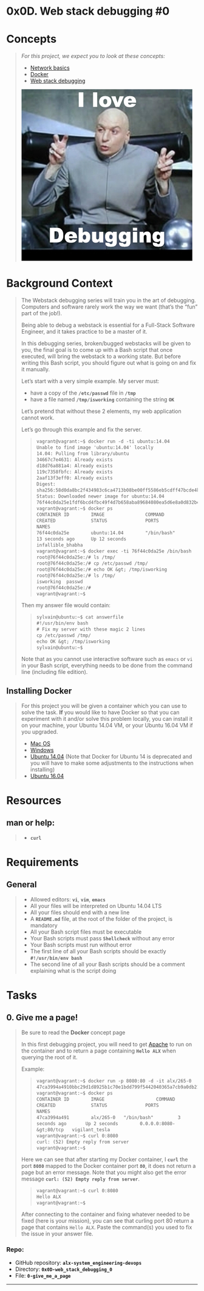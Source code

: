 # 0x0D. Web stack debugging #0

# Concepts
> _For this project, we expect you to look at these concepts:_
> 
> -   [Network basics](https://github.com/Ahmed-A-T/ALX-SE-Learning-Journey/blob/main/Concepts/Network_basics.md)
> -   [Docker](https://github.com/Ahmed-A-T/ALX-SE-Learning-Journey/blob/main/Concepts/docker.md)
> -   [Web stack debugging](https://github.com/Ahmed-A-T/ALX-SE-Learning-Journey/blob/main/Concepts/web_stack_debugging.md)
> 
> ![](./assets/0x0D-W-01.jpg)

# Background Context

> The Webstack debugging series will train you in the art of debugging. Computers and software rarely work the way we want (that’s the “fun” part of the job!).
> 
> Being able to debug a webstack is essential for a Full-Stack Software Engineer, and it takes practice to be a master of it.
> 
> In this debugging series, broken/bugged webstacks will be given to you, the final goal is to come up with a Bash script that once executed, will bring the webstack to a working state. But before writing this Bash script, you should figure out what is going on and fix it manually.
> 
> Let’s start with a very simple example. My server must:
> 
> -   have a copy of the **`/etc/passwd`** file in **`/tmp`**
> -   have a file named **`/tmp/isworking`** containing the string **`OK`**
> 
> Let’s pretend that without these 2 elements, my web application cannot work.
> 
> Let’s go through this example and fix the server.
> 
>> ```
>> vagrant@vagrant:~$ docker run -d -ti ubuntu:14.04
>> Unable to find image 'ubuntu:14.04' locally
>> 14.04: Pulling from library/ubuntu
>> 34667c7e4631: Already exists
>> d18d76a881a4: Already exists
>> 119c7358fbfc: Already exists
>> 2aaf13f3eff0: Already exists
>> Digest: sha256:58d0da8bc2f434983c6ca4713b08be00ff5586eb5cdff47bcde4b2e88fd40f88
>> Status: Downloaded newer image for ubuntu:14.04
>> 76f44c0da25e1fdf6bcd4fbc49f4d7b658aba89684080ea5d6e8a0d832be9ff9
>> vagrant@vagrant:~$ docker ps
>> CONTAINER ID        IMAGE               COMMAND             CREATED             STATUS              PORTS               NAMES
>> 76f44c0da25e        ubuntu:14.04        "/bin/bash"         13 seconds ago      Up 12 seconds                           infallible_bhabha
>> vagrant@vagrant:~$ docker exec -ti 76f44c0da25e /bin/bash
>> root@76f44c0da25e:/# ls /tmp/
>> root@76f44c0da25e:/# cp /etc/passwd /tmp/
>> root@76f44c0da25e:/# echo OK &gt; /tmp/isworking
>> root@76f44c0da25e:/# ls /tmp/
>> isworking  passwd
>> root@76f44c0da25e:/#
>> vagrant@vagrant:~$
>> ```
> 
> Then my answer file would contain:
> 
>> ```
>> sylvain@ubuntu:~$ cat answerfile
>> #!/usr/bin/env bash
>> # Fix my server with these magic 2 lines
>> cp /etc/passwd /tmp/
>> echo OK &gt; /tmp/isworking
>> sylvain@ubuntu:~$
>> ```
> 
> Note that as you cannot use interactive software such as `emacs` or `vi` in your Bash script, everything needs to be done from the command line (including file edition).
> 
## Installing Docker
> 
> For this project you will be given a container which you can use to solve the task. **If** you would like to have Docker so that you can experiment with it and/or solve this problem locally, you can install it on your machine, your Ubuntu 14.04 VM, or your Ubuntu 16.04 VM if you upgraded.
> 
> -   [Mac OS](https://docs.docker.com/desktop/setup/install/mac-install/ "Mac OS")
> -   [Windows](https://docs.docker.com/desktop/setup/install/windows-install/ "Windows")
> -   [Ubuntu 14.04](https://www.liquidweb.com/blog/how-to-install-docker-on-ubuntu-14-04-lts/ "Ubuntu 14.04") (Note that Docker for Ubuntu 14 is deprecated and you will have to make some adjustments to the instructions when installing)
> -   [Ubuntu 16.04](https://www.digitalocean.com/community/tutorials/how-to-install-and-use-docker-on-ubuntu-16-04 "Ubuntu 16.04")
> 
# Resources

## **man or help**:
> 
> -   **`curl`**

# Requirements

## General
> -   Allowed editors: **`vi`**, **`vim`**, **`emacs`**
> -   All your files will be interpreted on Ubuntu 14.04 LTS
> -   All your files should end with a new line
> -   A **`README.md`** file, at the root of the folder of the project, is mandatory
> -   All your Bash script files must be executable
> -   Your Bash scripts must pass **`Shellcheck`** without any error
> -   Your Bash scripts must run without error
> -   The first line of all your Bash scripts should be exactly **`#!/usr/bin/env bash`**
> -   The second line of all your Bash scripts should be a comment explaining what is the script doing

# Tasks

## 0\. Give me a page!
> Be sure to read the **Docker** concept page
> 
> In this first debugging project, you will need to get [Apache](https://en.wikipedia.org/wiki/Apache_HTTP_Server "Apache") to run on the container and to return a page containing **`Hello ALX`** when querying the root of it.
> 
> Example:
> 
>> ```
>> vagrant@vagrant:~$ docker run -p 8080:80 -d -it alx/265-0
>> 47ca3994a4910bbc29d1d8925b1c70e1bdd799f5442040365a7cb9a0db218021
>> vagrant@vagrant:~$ docker ps
>> CONTAINER ID        IMAGE                   COMMAND             CREATED             STATUS              PORTS                  NAMES
>> 47ca3994a491        alx/265-0   "/bin/bash"         3 seconds ago       Up 2 seconds        0.0.0.0:8080-&gt;80/tcp   vigilant_tesla
>> vagrant@vagrant:~$ curl 0:8080
>> curl: (52) Empty reply from server
>> vagrant@vagrant:~$
>> ```
> 
> Here we can see that after starting my Docker container, I **`curl`** the port **`8080`** mapped to the Docker container port **`80`**, it does not return a page but an error message. Note that you might also get the error message **`curl: (52) Empty reply from server`**.
> 
>> ```
>> vagrant@vagrant:~$ curl 0:8080
>> Hello ALX
>> vagrant@vagrant:~$
>> ```
> 
> After connecting to the container and fixing whatever needed to be fixed (here is your mission), you can see that curling port 80 return a page that contains `Hello ALX`. Paste the command(s) you used to fix the issue in your answer file.

### **Repo:**

-   GitHub repository: **`alx-system_engineering-devops`**
-   Directory: **`0x0D-web_stack_debugging_0`**
-   File: **`0-give_me_a_page`**

---
